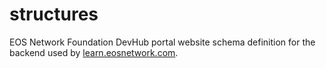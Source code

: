 # structures
EOS Network Foundation DevHub portal website schema definition for the backend used by [learn.eosnetwork.com](https://learn.eosnetwork.com).

